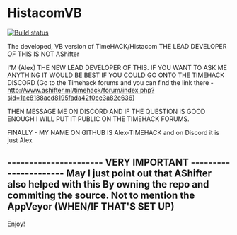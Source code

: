 # HistacomVB

[![Build status](https://ci.appveyor.com/api/projects/status/oo603xid0lea8b0t?svg=true)](https://ci.appveyor.com/project/timehack/histacomvb)

The developed, VB version of TimeHACK/Histacom
THE LEAD DEVELOPER OF THIS IS NOT AShifter

I'M (Alex) THE NEW LEAD DEVELOPER OF THIS.
IF YOU WANT TO ASK ME ANYTHING IT WOULD BE BEST IF YOU COULD GO ONTO THE TIMEHACK DISCORD
(Go to the Timehack forums and you can find the link there - http://www.ashifter.ml/timehack/forum/index.php?sid=1ae8188acd8195fada42f0ce3a82e636)

THEN MESSAGE ME ON DISCORD AND IF THE QUESTION IS GOOD ENOUGH I WILL PUT IT PUBLIC ON THE TIMEHACK FORUMS.

FINALLY - MY NAME ON GITHUB IS Alex-TIMEHACK and on Discord it is just Alex

---------------------- VERY IMPORTANT ----------------------
May I just point out that AShifter also helped with this
By owning the repo and commiting the source. Not to mention the AppVeyor (WHEN/IF THAT'S SET UP)
------------------------------------------------------------

Enjoy!
